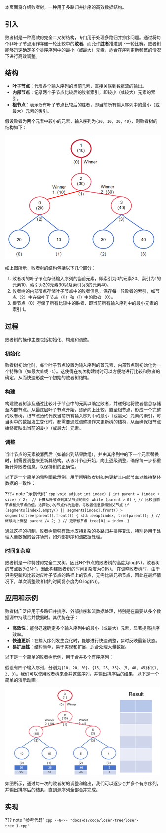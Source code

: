 本页面将介绍败者树，一种用于多路归并排序的高效数据结构。

## 引入

败者树是一种高效的完全二叉树结构，专门用于处理多路归并排序问题。通过将每个非叶子节点用作存储一轮比较中的**败者**，而允许**胜者**推进到下一轮比赛。败者树能够迅速确定多个排序序列中的最小（或最大）元素，适合在序列更新频繁的情况下进行高效调整。

## 结构

- **叶子节点**：代表各个输入序列的当前元素，直接关联到数据流的输出。
- **内部节点**：记录两个子节点比较后的败者索引，即较小（或较大）元素的索引。
- **根节点**：表示所有叶子节点比较后的胜者，即当前所有输入序列中的最小（或最大）元素的索引。

假设败者为两个元素中较小的元素，输入序列为`{20, 10, 30, 40}`，则败者树的结构如下：

![败者树示例](./images/loser-tree-1.png)

如上图所示，败者树的结构包括以下几个部分：

1. 败者树的叶子节点存储输入序列的当前元素，即索引为0的元素20、索引为1的元素10、索引为2的元素30以及索引为3的元素40。
2. 败者树的内部节点存储叶子节点中的败者信息，保存每一轮败者的索引，如节点（2）中存储叶子节点（0）和（1）中的败者（0）。
3. 根节点（0）存储了所有比较中的胜者，即当前所有输入序列中的最小元素的索引 1。

## 过程

败者树的操作主要包括初始化、构建和调整。

### 初始化

败者树初始化时，每个叶子节点设置为输入序列的首元素，内部节点则初始化为一个特殊值（如最大值或 `-1`）。这使得在初次构建树时可以方便地进行比较和败者的确定，从而快速形成一个初始的败者树结构。

### 构建

构建败者树涉及通过比较叶子节点中的元素以确定败者，并递归地将败者信息存储至内部节点。从最底层叶子节点开始，逐步向上比较，直至根节点，形成一个完整的败者树。根节点始终代表当前所有输入序列中的最小（或最大）元素的索引，每当树中的数据发生变化时，都需要通过调整操作来更新树的结构，从而确保根节点始终反映出当前的最小（或最大）元素。

### 调整

当叶节点的元素被消费后（如输出到结果数组），并由其序列中的下一个元素替换时，树需要调整来更新其结构。从该叶节点开始，向上逐级调整，确保每一步都重新计算败者信息，以保持树的正确性。

以下是一个简单的调整函数示例，用于阐明败者树如何更新其内部节点以维持整体数据的一致性：

???+ note "示例代码"
    ```cpp
    void adjust(int index)
    {
        int parent = (index + size) / 2;  // 计算从叶节点到其父节点的索引
        while (parent > 0) {
        // 比较当前节点和父节点的值，选择较小的节点作为胜者，将败者信息存储到父节点
        if (segments[index].empty() || segments[index].front() > segments[tree[parent]].front()) {
            std::swap(index, tree[parent]);
        }
        // 继续向上调整
        parent /= 2;
        }
        // 更新根节点
        tree[0] = index;
    }
    ```

通过这样的机制，败者树能够有效地支持复杂的多路归并排序算法，特别适用于处理大量数据的合并场景，如外部排序和流数据处理。

### 时间复杂度

败者树是一种特殊的完全二叉树，因此N个节点的败者树的高度为log(N)，败者树的节点数为2N-1，因此构建败者树的时间复杂度为O(N)。
在调整败者树时，由于只需更新和比较对应叶子节点的路径上的节点，无需比较兄弟节点，因此在最坏情况下，单次调整败者树的时间复杂度为O(log(N))。

## 应用和示例

败者树广泛应用于多路归并排序、外部排序和流数据处理，特别是在需要从多个数据源中持续合并数据时。其优势在于：

- **高效性**：能够迅速确定多个输入序列中的最小（或最大）元素，显著提高排序效率。
- **快速更新**：在输入序列发生变化时，能够进行快速调整，实时反映最新状态。
- **易扩展性**：结构简单，易于实现和扩展，适合处理大量数据。

以下是一个简单的败者树示例，用于合并多个有序序列：

假设有四个输入序列，分别为`{10, 20, 30}`、`{15, 25, 35}`、`{5, 40, 45}`和`{1, 2, 3}`。我们可以使用败者树来合并这些序列，并输出排序后的结果，以下是一个简单的演示动画。

![败者树演示动画](./images/loser-tree-2.apng)

如图所示，通过每一次的败者树的调整和输出，我们可以逐步合并多个有序序列，并输出排序后的结果，直到源序列全部合并完成。

## 实现

??? note "参考代码"
    ```cpp
    --8<-- "docs/ds/code/loser-tree/loser-tree_1.cpp"
    ```

